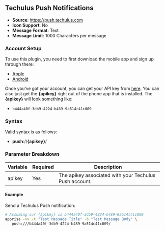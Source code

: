 ## Techulus Push Notifications
* **Source**: https://push.techulus.com
* **Icon Support**: No
* **Message Format**: Text
* **Message Limit**: 1000 Characters per message

### Account Setup
To use this plugin, you need to first download the mobile app and sign up through there:
- [Apple](https://itunes.apple.com/us/app/push-by-techulus/id1444391917?ls=1&mt=8)
- [Android](https://play.google.com/store/apps/details?id=com.techulus.push)

Once you've got your account, you can get your API key from [here](https://push.techulus.com/login.html).
You can also just get the **{apikey}** right out of the phone app that is installed. The **{apikey}** will look something like:
- `b444a40f-3db9-4224-b489-9a514c41c009`

### Syntax
Valid syntax is as follows:
* **push**://**{apikey}**/

### Parameter Breakdown
| Variable    | Required | Description
| ----------- | -------- | -----------
| apikey      | Yes      | The apikey associated with your Techulus Push account.

#### Example
Send a Techulus Push notification:
```bash
# Assuming our {apikey} is b444a40f-3db9-4224-b489-9a514c41c009
apprise -vv -t "Test Message Title" -b "Test Message Body" \
   push:///b444a40f-3db9-4224-b489-9a514c41c009/
```
